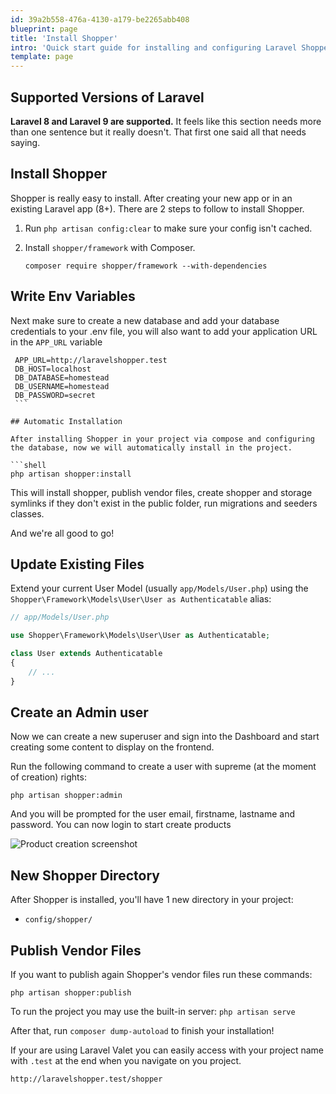 ```yaml
---
id: 39a2b558-476a-4130-a179-be2265abb408
blueprint: page
title: 'Install Shopper'
intro: 'Quick start guide for installing and configuring Laravel Shopper on your existing Laravel App.'
template: page
---
```

## Supported Versions of Laravel

**Laravel 8 and Laravel 9 are supported.** It feels like this section needs more than one sentence but it really doesn't. That first one said all that needs saying.

## Install Shopper

Shopper is really easy to install. After creating your new app or in an existing Laravel app \(8+\). There are 2 steps to follow to install Shopper.

1. Run `php artisan config:clear` to make sure your config isn't cached.

2. Install `shopper/framework` with Composer.

    ``` shell
    composer require shopper/framework --with-dependencies
    ```

## Write Env Variables

Next make sure to create a new database and add your database credentials to your .env file, you will also want to add your application URL in the `APP_URL` variable

   ```shell
    APP_URL=http://laravelshopper.test
    DB_HOST=localhost
    DB_DATABASE=homestead
    DB_USERNAME=homestead
    DB_PASSWORD=secret
    ```
    
## Automatic Installation

After installing Shopper in your project via compose and configuring the database, now we will automatically install in the project.

  ```shell
   php artisan shopper:install
  ```

This will install shopper, publish vendor files, create shopper and storage symlinks if they don't exist in the public folder, run migrations and seeders classes.


And we're all good to go!

## Update Existing Files

Extend your current User Model \(usually `app/Models/User.php`\) using the `Shopper\Framework\Models\User\User as Authenticatable` alias:

```php
// app/Models/User.php

use Shopper\Framework\Models\User\User as Authenticatable; 

class User extends Authenticatable
{
    // ...
}
```

## Create an Admin user

Now we can create a new superuser and sign into the Dashboard and start creating some content to display on the frontend.

Run the following command to create a user with supreme \(at the moment of creation\) rights:

```shell
php artisan shopper:admin
```

And you will be prompted for the user email, firstname, lastname and password. You can now login to start create products

<div class="screenshot">
    <img src="/img/product-screenshot.png" alt="Product creation screenshot">
</div>

    
## New Shopper Directory

After Shopper is installed, you'll have 1 new directory in your project:
- `config/shopper/`

## Publish Vendor Files

If you want to publish again Shopper's vendor files run these commands:

```shell
php artisan shopper:publish
```

To run the project you may use the built-in server: `php artisan serve`

After that, run `composer dump-autoload` to finish your installation!

If your are using Laravel Valet you can easily access with your project name with `.test` at the end when you navigate on you project.

```shell
http://laravelshopper.test/shopper
```